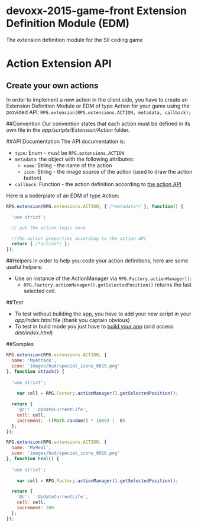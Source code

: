 # devoxx-2015-game-front Extension Definition Module (EDM)
The extension definition module for the SII coding game

# Action Extension API

## Create your own actions
In order to implement a new action in the client side, you have to create an Extension Definition Module or EDM of type Action for your game using the provided API: `RPG.extension(RPG.extensions.ACTION, metadata, callback);`

##Convention
Our convention states that each action must be defined in its own file in the *app/scripts/Extension/Action* folder.

##API Documentation
The API documentation is:
- `type`: Enum - must be `RPG.extensions.ACTION`
- `metadata`: the object with the following attributes:
  - `name`: String - the name of the action
  - `icon`: String - the image source of the action (used to draw the action button)
- `callback`: Function - the action definition according to [the action API](http://game.api.devoxx.sii.fr/#!/public/topic_game_action_post)

Here is a boilerplate of an EDM of type Action:

```javascript
RPG.extension(RPG.extensions.ACTION, { /*metadata*/ }, function() {

  'use strict';

  // put the action logic here

  //the action properties according to the action API
  return { /*action*/ };
});
```

##Helpers
In order to help you code your action definitions, here are some useful helpers: 
- Use an instance of the ActionManager via `RPG.Factory.actionManager()`: 
  - `RPG.Factory.actionManager().getSelectedPosition()` returns the last selected cell.

##Test
- To test without building the app, you have to add your new script in your *app/index.html* file (thank you captain obvious)
- To test in build mode you just have to [build your app](https://github.com/groupe-sii/devoxx-2015-game-front#build-your-code-locally) (and access *dist/index.html*)

##Samples
```javascript
RPG.extension(RPG.extensions.ACTION, {
  name: 'MyAttack',
  icon: 'images/hud/special_icons_0015.png'
}, function attack() {
  
  'use strict';
  
	var cell = RPG.Factory.actionManager().getSelectedPosition();

  return {
    '@c': '.UpdateCurrentLife',
    cell: cell,
    increment: -((Math.random() * 1000) |  0)
  };
});

RPG.extension(RPG.extensions.ACTION, {
  name: 'MyHeal',
  icon: 'images/hud/special_icons_0016.png'
}, function heal() {
  
  'use strict';
  
	var cell = RPG.Factory.actionManager().getSelectedPosition();

  return {
    '@c': '.UpdateCurrentLife',
    cell: cell,
    increment: 200
  };
});
```